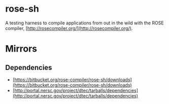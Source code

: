 rose-sh
=======

A testing harness to compile applications from out in the wild with the ROSE compiler, [http://rosecompiler.org/](http://rosecompiler.org/).

Mirrors
========

Dependencies
------------
* [https://bitbucket.org/rose-compiler/rose-sh/downloads](https://bitbucket.org/rose-compiler/rose-sh/downloads)
* [http://portal.nersc.gov/project/dtec/tarballs/dependencies](http://portal.nersc.gov/project/dtec/tarballs/dependencies)

